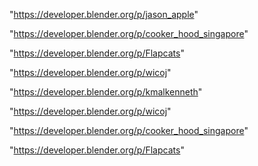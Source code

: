 "https://developer.blender.org/p/jason_apple"

"https://developer.blender.org/p/cooker_hood_singapore"

"https://developer.blender.org/p/Flapcats"

"https://developer.blender.org/p/wicoj"

 
"https://developer.blender.org/p/kmalkenneth"


"https://developer.blender.org/p/wicoj"


"https://developer.blender.org/p/cooker_hood_singapore"


"https://developer.blender.org/p/Flapcats"


 
